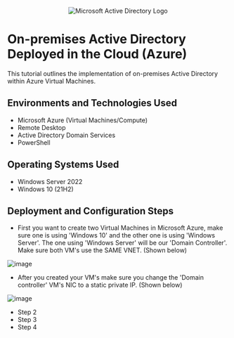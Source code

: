 <p align="center">
<img src="https://i.imgur.com/pU5A58S.png" alt="Microsoft Active Directory Logo"/>
</p>

<h1>On-premises Active Directory Deployed in the Cloud (Azure)</h1>
This tutorial outlines the implementation of on-premises Active Directory within Azure Virtual Machines.<br />

<h2>Environments and Technologies Used</h2>

- Microsoft Azure (Virtual Machines/Compute)
- Remote Desktop
- Active Directory Domain Services
- PowerShell

<h2>Operating Systems Used </h2>

- Windows Server 2022
- Windows 10 (21H2)

<h2>Deployment and Configuration Steps</h2>

- First you want to create two Virtual Machines in Microsoft Azure, make sure one is using 'Windows 10' and the other one is using 'Windows Server'. The one using 'Windows Server' will be our 'Domain Controller'. Make sure both VM's use the SAME VNET. (Shown below)

![image](https://github.com/calebstreight/configure-ad/assets/162412951/125b3b55-5d70-4637-97cd-64ddf79b0f96)


- After you created your VM's make sure you change the 'Domain controller' VM's NIC to a static private IP. (Shown below)

![image](https://github.com/calebstreight/configure-ad/assets/162412951/8e7e9727-216f-4845-8290-72c00a9d8a03)

- Step 2
- Step 3
- Step 4


